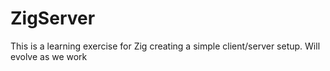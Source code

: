 # ZigServer
This is a learning exercise for Zig creating a simple client/server setup. Will evolve as we work
